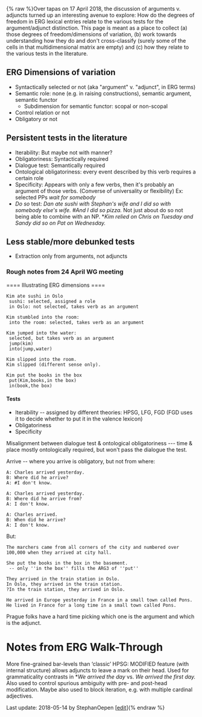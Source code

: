 {% raw %}Over tapas on 17 April 2018, the discussion of arguments v. adjuncts
turned up an interesting avenue to explore: How do the degrees of
freedom in ERG lexical entries relate to the various tests for the
argument/adjunct distinction. This page is meant as a place to collect
(a) those degrees of freedom/dimensions of variation, (b) work towards
understanding how they do and don't cross-classify (surely some of the
cells in that multidimensional matrix are empty) and (c) how they relate
to the various tests in the literature.

## ERG Dimensions of variation

- Syntactically selected or not (aka "argument" v. "adjunct", in ERG
terms)
- Semantic role: none (e.g. in raising constructions), semantic
argument, semantic functor
  - Subdimension for semantic functor: scopal or non-scopal
- Control relation or not
- Obligatory or not

## Persistent tests in the literature

- Iterability: But maybe not with manner?
- Obligatoriness: Syntactically required
- Dialogue test: Semantically required
- Ontological obligatoriness: every event described by this verb
requires a certain role
- Specificity: Appears with only a few verbs, then it's probably an
argument of those verbs. (Converse of universality or flexibility)
Ex: selected PPs *wait for somebody*
- *Do so* test: *Dan ate sushi with Stephan's wife and I did so with
somebody else's wife. \#And I did so pizza.* Not just about do so
not being able to combine with an NP. \**Kim relied on Chris on
Tuesday and Sandy did so on Pat on Wednesday.*

## Less stable/more debunked tests

- Extraction only from arguments, not adjuncts

### Rough notes from 24 April WG meeting

==== Illustrating ERG dimensions ====

    Kim ate sushi in Oslo
     sushi: selected, assigned a role
     in Oslo: not selected, takes verb as an argument
    
    Kim stumbled into the room:
     into the room: selected, takes verb as an argument
    
    Kim jumped into the water:
     selected, but takes verb as an argument
     jump(kim)
     into(jump,water)
    
    Kim slipped into the room.
    Kim slipped (different sense only).
    
    Kim put the books in the box
     put(Kim,books,in the box)
     in(book,the box)

#### Tests

- Iterability -- assigned by different theories: HPSG, LFG, FGD (FGD
uses it to decide whether to put it in the valence lexicon)
- Obligatoriness
- Specificity

Misalignment between dialogue test & ontological obligatoriness --- time
& place mostly ontologically required, but won't pass the dialogue the
test.

Arrive -- where you arrive is obligatory, but not from where:

    A: Charles arrived yesterday.
    B: Where did he arrive?
    A: #I don't know.
    
    A: Charles arrived yesterday.
    B: Where did he arrive from?
    A: I don't know.
    
    A: Charles arrived.
    B: When did he arrive?
    A: I don't know.

But:

    The marchers came from all corners of the city and numbered over 100,000 when they arrived at city hall.
    
    She put the books in the box in the basement.
     -- only ''in the box'' fills the ARG3 of ''put''
    
    They arrived in the train station in Oslo.
    In Oslo, they arrived in the train station.
    ?In the train station, they arrived in Oslo.
    
    He arrived in Europe yesterday in France in a small town called Pons.
    He lived in France for a long time in a small town called Pons.

Prague folks have a hard time picking which one is the argument and
which is the adjunct.

# Notes from ERG Walk-Through

More fine-grained bar-levels than ‘classic’ HPSG: MODIFIED feature (with
internal structure) allows adjuncts to leave a mark on their head. Used
for grammaticality contrasts in \**We arrived the day* vs. *We arrived
the first day.* Also used to control spurious ambiguity with pre- and
post-head modification. Maybe also used to block iteration, e.g. with
multiple cardinal adjectives.

Last update: 2018-05-14 by StephanOepen [[edit](https://github.com/delph-in/docs/wiki/SynSem_Activities_DependentDimensions/_edit)]{% endraw %}